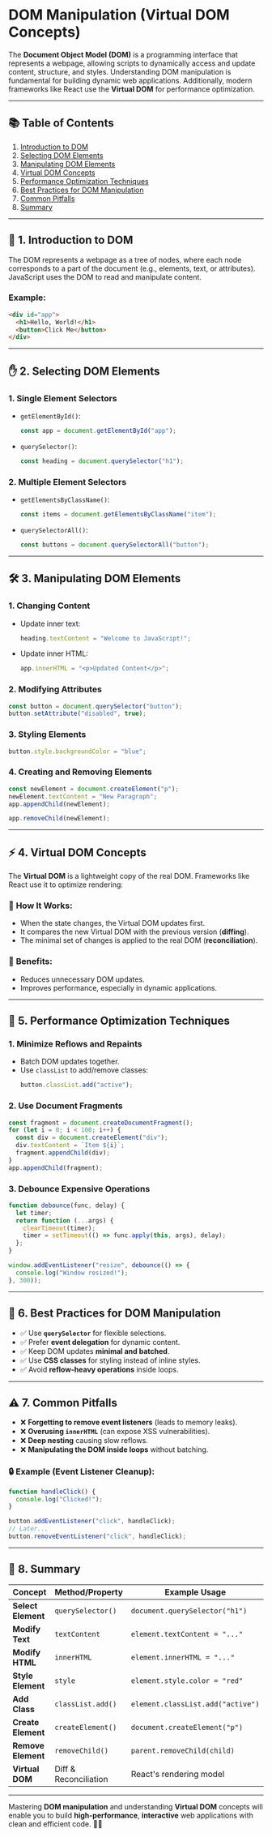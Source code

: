 # DOM Manipulation (Virtual DOM Concepts)

The **Document Object Model (DOM)** is a programming interface that represents a webpage, allowing scripts to dynamically access and update content, structure, and styles. Understanding DOM manipulation is fundamental for building dynamic web applications. Additionally, modern frameworks like React use the **Virtual DOM** for performance optimization.

---

## 📚 Table of Contents

1. [Introduction to DOM](#introduction-to-dom)  
2. [Selecting DOM Elements](#selecting-dom-elements)  
3. [Manipulating DOM Elements](#manipulating-dom-elements)  
4. [Virtual DOM Concepts](#virtual-dom-concepts)  
5. [Performance Optimization Techniques](#performance-optimization-techniques)  
6. [Best Practices for DOM Manipulation](#best-practices-for-dom-manipulation)  
7. [Common Pitfalls](#common-pitfalls)  
8. [Summary](#summary)  

---

## 🌟 1. Introduction to DOM

The DOM represents a webpage as a tree of nodes, where each node corresponds to a part of the document (e.g., elements, text, or attributes). JavaScript uses the DOM to read and manipulate content.

### Example:
```html
<div id="app">
  <h1>Hello, World!</h1>
  <button>Click Me</button>
</div>
```

---

## ✋ 2. Selecting DOM Elements

### 1. **Single Element Selectors**
- `getElementById()`:
  ```js
  const app = document.getElementById("app");
  ```
- `querySelector()`:
  ```js
  const heading = document.querySelector("h1");
  ```

### 2. **Multiple Element Selectors**
- `getElementsByClassName()`:
  ```js
  const items = document.getElementsByClassName("item");
  ```
- `querySelectorAll()`:
  ```js
  const buttons = document.querySelectorAll("button");
  ```

---

## 🛠️ 3. Manipulating DOM Elements

### 1. **Changing Content**
- Update inner text:
  ```js
  heading.textContent = "Welcome to JavaScript!";
  ```
- Update inner HTML:
  ```js
  app.innerHTML = "<p>Updated Content</p>";
  ```

### 2. **Modifying Attributes**
```js
const button = document.querySelector("button");
button.setAttribute("disabled", true);
```

### 3. **Styling Elements**
```js
button.style.backgroundColor = "blue";
```

### 4. **Creating and Removing Elements**
```js
const newElement = document.createElement("p");
newElement.textContent = "New Paragraph";
app.appendChild(newElement);

app.removeChild(newElement);
```

---

## ⚡ 4. Virtual DOM Concepts

The **Virtual DOM** is a lightweight copy of the real DOM. Frameworks like React use it to optimize rendering:

### 🔄 **How It Works:**
- When the state changes, the Virtual DOM updates first.
- It compares the new Virtual DOM with the previous version (**diffing**).
- The minimal set of changes is applied to the real DOM (**reconciliation**).

### 🚀 **Benefits:**
- Reduces unnecessary DOM updates.
- Improves performance, especially in dynamic applications.

---

## 🔧 5. Performance Optimization Techniques

### 1. **Minimize Reflows and Repaints**
- Batch DOM updates together.
- Use `classList` to add/remove classes:
  ```js
  button.classList.add("active");
  ```

### 2. **Use Document Fragments**
```js
const fragment = document.createDocumentFragment();
for (let i = 0; i < 100; i++) {
  const div = document.createElement("div");
  div.textContent = `Item ${i}`;
  fragment.appendChild(div);
}
app.appendChild(fragment);
```

### 3. **Debounce Expensive Operations**
```js
function debounce(func, delay) {
  let timer;
  return function (...args) {
    clearTimeout(timer);
    timer = setTimeout(() => func.apply(this, args), delay);
  };
}

window.addEventListener("resize", debounce(() => {
  console.log("Window resized!");
}, 300));
```

---

## 📝 6. Best Practices for DOM Manipulation

- ✅ Use **`querySelector`** for flexible selections.
- ✅ Prefer **event delegation** for dynamic content.
- ✅ Keep DOM updates **minimal and batched**.
- ✅ Use **CSS classes** for styling instead of inline styles.
- ✅ Avoid **reflow-heavy operations** inside loops.

---

## ⚠️ 7. Common Pitfalls

- ❌ **Forgetting to remove event listeners** (leads to memory leaks).
- ❌ **Overusing `innerHTML`** (can expose XSS vulnerabilities).
- ❌ **Deep nesting** causing slow reflows.
- ❌ **Manipulating the DOM inside loops** without batching.

### 🔒 **Example (Event Listener Cleanup):**
```js
function handleClick() {
  console.log("Clicked!");
}

button.addEventListener("click", handleClick);
// Later...
button.removeEventListener("click", handleClick);
```

---

## 📌 8. Summary

| Concept                | Method/Property              | Example Usage                |
|------------------------|------------------------------|------------------------------|
| **Select Element**     | `querySelector()`            | `document.querySelector("h1")`|
| **Modify Text**        | `textContent`                | `element.textContent = "..."`|
| **Modify HTML**        | `innerHTML`                  | `element.innerHTML = "..."`  |
| **Style Element**      | `style`                      | `element.style.color = "red"`|
| **Add Class**          | `classList.add()`             | `element.classList.add("active")`|
| **Create Element**     | `createElement()`             | `document.createElement("p")`|
| **Remove Element**     | `removeChild()`               | `parent.removeChild(child)`  |
| **Virtual DOM**        | Diff & Reconciliation         | React's rendering model       |

---

Mastering **DOM manipulation** and understanding **Virtual DOM** concepts will enable you to build **high-performance**, **interactive** web applications with clean and efficient code. 🚀✨

